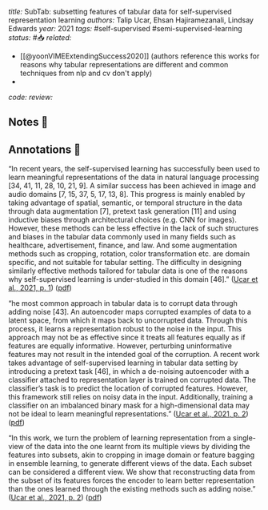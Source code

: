 *title:* SubTab: subsetting features of tabular data for self-supervised representation learning
*authors:* Talip Ucar, Ehsan Hajiramezanali, Lindsay Edwards
*year:* 2021
*tags:* #self-supervised #semi-supervised-learning
*status:* #📥
*related:*
- [[@yoonVIMEExtendingSuccess2020]] (authors reference this works for reasons why tabular representations are different and common techniques from nlp and cv don't apply)
- 
*code:*
*review:*

## Notes 📍

## Annotations 📖

“In recent years, the self-supervised learning has successfully been used to learn meaningful representations of the data in natural language processing [34, 41, 11, 28, 10, 21, 9]. A similar success has been achieved in image and audio domains [7, 15, 37, 5, 17, 13, 8]. This progress is mainly enabled by taking advantage of spatial, semantic, or temporal structure in the data through data augmentation [7], pretext task generation [11] and using inductive biases through architectural choices (e.g. CNN for images). However, these methods can be less effective in the lack of such structures and biases in the tabular data commonly used in many fields such as healthcare, advertisement, finance, and law. And some augmentation methods such as cropping, rotation, color transformation etc. are domain specific, and not suitable for tabular setting. The difficulty in designing similarly effective methods tailored for tabular data is one of the reasons why self-supervised learning is under-studied in this domain [46].” ([Ucar et al., 2021, p. 1](zotero://select/library/items/F9DTPDH5)) ([pdf](zotero://open-pdf/library/items/MLWKHKKR?page=1&annotation=KZDPXQEV))

“he most common approach in tabular data is to corrupt data through adding noise [43]. An autoencoder maps corrupted examples of data to a latent space, from which it maps back to uncorrupted data. Through this process, it learns a representation robust to the noise in the input. This approach may not be as effective since it treats all features equally as if features are equally informative. However, perturbing uninformative features may not result in the intended goal of the corruption. A recent work takes advantage of self-supervised learning in tabular data setting by introducing a pretext task [46], in which a de-noising autoencoder with a classifier attached to representation layer is trained on  corrupted data. The classifier’s task is to predict the location of corrupted features. However, this framework still relies on noisy data in the input. Additionally, training a classifier on an imbalanced binary mask for a high-dimensional data may not be ideal to learn meaningful representations.” ([Ucar et al., 2021, p. 2](zotero://select/library/items/F9DTPDH5)) ([pdf](zotero://open-pdf/library/items/MLWKHKKR?page=2&annotation=3753MUZQ))

“In this work, we turn the problem of learning representation from a single-view of the data into the one learnt from its multiple views by dividing the features into subsets, akin to cropping in image domain or feature bagging in ensemble learning, to generate different views of the data. Each subset can be considered a different view. We show that reconstructing data from the subset of its features forces the encoder to learn better representation than the ones learned through the existing methods such as adding noise.” ([Ucar et al., 2021, p. 2](zotero://select/library/items/F9DTPDH5)) ([pdf](zotero://open-pdf/library/items/MLWKHKKR?page=2&annotation=YC5S6D4S))